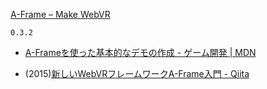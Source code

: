 [A-Frame – Make WebVR](https://aframe.io/)

`0.3.2`

- [A-Frameを使った基本的なデモの作成 - ゲーム開発 | MDN](https://developer.mozilla.org/ja/docs/Games/Techniques/3D_on_the_web/Building_up_a_basic_demo_with_A-Frame)

- (2015)[新しいWebVRフレームワークA-Frame入門 - Qiita](https://qiita.com/rootx/items/cba61f1f725bd0090307)
